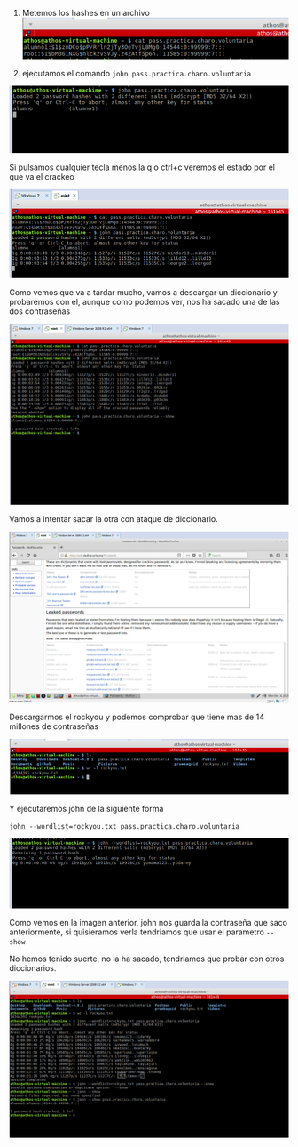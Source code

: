 1. Metemos los hashes en un archivo
![hash-to-file](hash-to-file.png)

2. ejecutamos el comando `john pass.practica.charo.voluntaria`

  ![running-john](running-john.png)

Si pulsamos cualquier tecla menos la q o ctrl+c veremos el estado por el que va el crackeo

![waiting](waiting.png)

Como vemos que va a tardar mucho, vamos a descargar un diccionario y probaremos con el, aunque como podemos ver, nos ha sacado una de las dos contraseñas

![pass-found](pass-found.png)

Vamos a intentar sacar la otra con ataque de diccionario.

![dictionary-webpage](dictionary-webpage.png)

Descargarmos el rockyou y podemos comprobar que tiene mas de 14 millones de contraseñas

![rockyou-wc](rockyou-wc.png)

Y ejecutaremos john de la siguiente forma

`john --wordlist=rockyou.txt pass.practica.charo.voluntaria`


![john-with-dictionary](john-with-dictionary.png)

Como vemos en la imagen anterior, john nos guarda la contraseña que saco anteriormente, si quisieramos verla tendriamos que usar el parametro `--show`

No hemos tenido suerte, no la ha sacado, tendriamos que probar con otros diccionarios.


![john-fail](john-fail.png)
